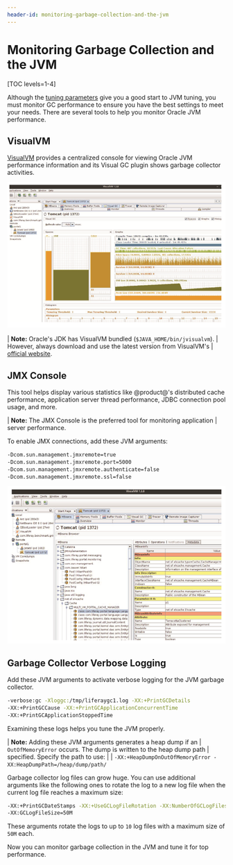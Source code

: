 ```yaml
---
header-id: monitoring-garbage-collection-and-the-jvm
---
```


# Monitoring Garbage Collection and the JVM

[TOC levels=1-4]

Although the 
[tuning parameters](/docs/7-2/deploy/-/knowledge_base/d/tuning-guidelines)
give you a good start to JVM tuning, you must monitor GC performance to ensure
you have the best settings to meet your needs. There are several tools to help
you monitor Oracle JVM performance. 

## VisualVM

[VisualVM](https://visualvm.github.io/)
provides a centralized console for viewing Oracle JVM performance information
and its Visual GC plugin shows garbage collector activities.

![Figure 1: VisualVM's Visual GC plugin shows the garbage collector in real-time.](../../images-dxp/visual-vm-gc.png)

| **Note:** Oracle's JDK has VisualVM bundled (`$JAVA_HOME/bin/jvisualvm`).
| However, always download and use the latest version from VisualVM's
| [official website](https://visualvm.github.io/).

## JMX Console

This tool helps display various statistics like @product@'s distributed cache
performance, application server thread performance, JDBC connection pool usage,
and more. 

| **Note:** The JMX Console is the preferred tool for monitoring application 
| server performance.

To enable JMX connections, add these JVM arguments:

```bash
-Dcom.sun.management.jmxremote=true
-Dcom.sun.management.jmxremote.port=5000
-Dcom.sun.management.jmxremote.authenticate=false
-Dcom.sun.management.jmxremote.ssl=false
```

![Figure 2: VisualVM monitors the JVM using Java Management Extensions.](../../images-dxp/visual-vm-jmx.png)

## Garbage Collector Verbose Logging

Add these JVM arguments to activate verbose logging for the JVM garbage
collector.

```bash
-verbose:gc -Xloggc:/tmp/liferaygc1.log -XX:+PrintGCDetails 
-XX:+PrintGCCause -XX:+PrintGCApplicationConcurrentTime 
-XX:+PrintGCApplicationStoppedTime
```

Examining these logs helps you tune the JVM properly. 

| **Note:** Adding these JVM arguments generates a heap dump if an
| `OutOfMemoryError` occurs. The dump is written to the heap dump path 
| specified. Specify the path to use:
| 
| `-XX:+HeapDumpOnOutOfMemoryError -XX:HeapDumpPath=/heap/dump/path/`

Garbage collector log files can grow huge. You can use additional arguments like
the following ones to rotate the log to a new log file when the current log
file reaches a maximum size: 

```bash
-XX:+PrintGCDateStamps -XX:+UseGCLogFileRotation -XX:NumberOfGCLogFiles=10 
-XX:GCLogFileSize=50M
```

These arguments rotate the logs to up to `10` log files with a maximum size of
`50M` each. 

Now you can monitor garbage collection in the JVM and tune it for top
performance. 
